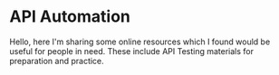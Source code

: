 # API Automation
Hello, here I'm sharing some online resources which I found would be useful for people in need. These include API Testing materials for preparation and practice.
